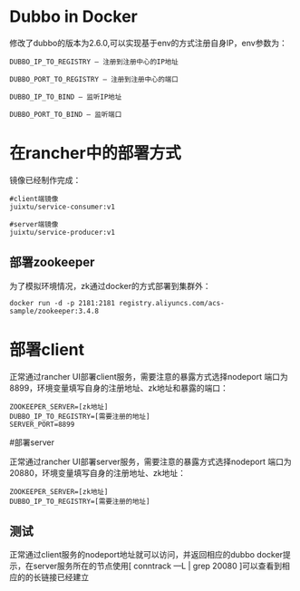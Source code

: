 # Dubbo in Docker

修改了dubbo的版本为2.6.0,可以实现基于env的方式注册自身IP，env参数为：

```
DUBBO_IP_TO_REGISTRY — 注册到注册中心的IP地址

DUBBO_PORT_TO_REGISTRY — 注册到注册中心的端口

DUBBO_IP_TO_BIND — 监听IP地址

DUBBO_PORT_TO_BIND — 监听端口
```
# 在rancher中的部署方式

镜像已经制作完成：

```
#client端镜像
juixtu/service-consumer:v1

#server端镜像
juixtu/service-producer:v1
```
## 部署zookeeper

为了模拟环境情况，zk通过docker的方式部署到集群外：
```
docker run -d -p 2181:2181 registry.aliyuncs.com/acs-sample/zookeeper:3.4.8
```

# 部署client

正常通过rancher UI部署client服务，需要注意的暴露方式选择nodeport 端口为8899，环境变量填写自身的注册地址、zk地址和暴露的端口：
```
ZOOKEEPER_SERVER=[zk地址]
DUBBO_IP_TO_REGISTRY=[需要注册的地址]
SERVER_PORT=8899
```
#部署server

正常通过rancher UI部署server服务，需要注意的暴露方式选择nodeport 端口为20880，环境变量填写自身的注册地址、zk地址：

```
ZOOKEEPER_SERVER=[zk地址]
DUBBO_IP_TO_REGISTRY=[需要注册的地址]
```
## 测试
正常通过client服务的nodeport地址就可以访问，并返回相应的dubbo docker提示，在server服务所在的节点使用[ conntrack —L | grep 20080 ]可以查看到相应的的长链接已经建立
